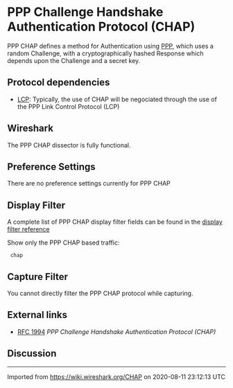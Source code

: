 # PPP Challenge Handshake Authentication Protocol (CHAP)

PPP CHAP defines a method for Authentication using [PPP](/PPP), which uses a random Challenge, with a cryptographically hashed Response which depends upon the Challenge and a secret key.

## Protocol dependencies

  - [LCP](/LCP): Typically, the use of CHAP will be negociated through the use of the PPP Link Control Protocol (LCP)

## Wireshark

The PPP CHAP dissector is fully functional.

## Preference Settings

There are no preference settings currently for PPP CHAP

## Display Filter

A complete list of PPP CHAP display filter fields can be found in the [display filter reference](http://www.wireshark.org/docs/dfref/c/chap.html)

Show only the PPP CHAP based traffic:

``` 
 chap
```

## Capture Filter

You cannot directly filter the PPP CHAP protocol while capturing.

## External links

  - [RFC 1994](http://www.ietf.org/rfc/rfc1994.txt) *PPP Challenge Handshake Authentication Protocol (CHAP)*

## Discussion

---

Imported from https://wiki.wireshark.org/CHAP on 2020-08-11 23:12:13 UTC
